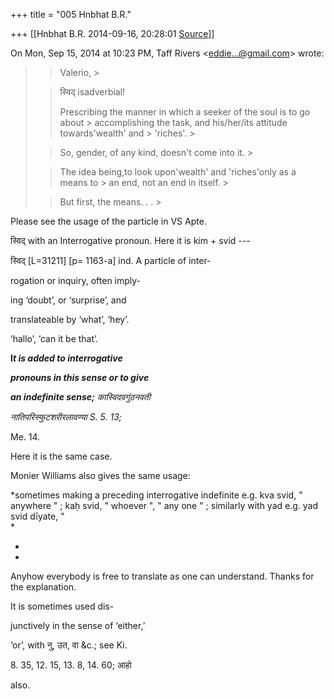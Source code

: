 +++
title = "005 Hnbhat B.R."

+++
[[Hnbhat B.R.	2014-09-16, 20:28:01 [Source](https://groups.google.com/g/samskrita/c/XOelLTCpBv4)]]



On Mon, Sep 15, 2014 at 10:23 PM, Taff Rivers \<[eddie...@gmail.com]()\> wrote:  

> 
> > 
> >   
> > 
> > 
> > Valerio, >
> 
> > 
> >   
> > 
> > 
> > स्विद् isadverbial!
> > 
> > 
> >   
> > 
> > 
> > Prescribing the manner in which a seeker of the soul is to go about > accomplishing the task, and his/her/its attitude towards'wealth' and > 'riches'. >
> 
> > 
> >   
> > 
> > 
> > So, gender, of any kind, doesn't come into it. >
> 
> > 
> >   
> > 
> > 
> > The idea being,to look upon'wealth' and 'riches'only as a means to > an end, not an end in itself. >
> 
> > 
> >   
> > 
> > 
> > But first, the means. . . >
> 
> > 
> >   
> > 
> > 
> >   
> > 
> > 

  

Please see the usage of the particle in VS Apte.  

  

स्विद् with an Interrogative pronoun. Here it is kim + svid ---

  

स्विद् \[L=31211\] \[p= 1163-a\] ind. A particle of inter-

rogation or inquiry, often imply-

ing ‘doubt’, or ‘surprise’, and

translateable by ‘what’, ‘hey’.

‘hallo’, ‘can it be that’.

**I*t is added to interrogative***

***pronouns in this sense or to give***

***an indefinite sense;** कास्विदवगुंठनवती*

*नातिपरिस्फुटशरीरलावण्या S. 5. 13;*

Me. 14.

  

Here it is the same case.

  

Monier Williams also gives the same usage:

  

*sometimes making a preceding interrogative indefinite e.g. kva svid, " anywhere " ; kaḥ svid, " whoever ", " any one " ; similarly with yad e.g. yad svid dīyate, "  
*

*  
*

Anyhow everybody is free to translate as one can understand. Thanks for the explanation.

  

It is sometimes used dis-

junctively in the sense of ‘either,’

‘or’, with नु, उत, वा &c.; see Ki.

8\. 35, 12. 15, 13. 8, 14. 60; आहो

also.

  

  

